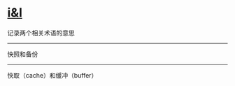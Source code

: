 # [i&l](https://github.com/ISheepp/2023/issues/4)

记录两个相关术语的意思

---

快照和备份

---

快取（cache）和缓冲（buffer）